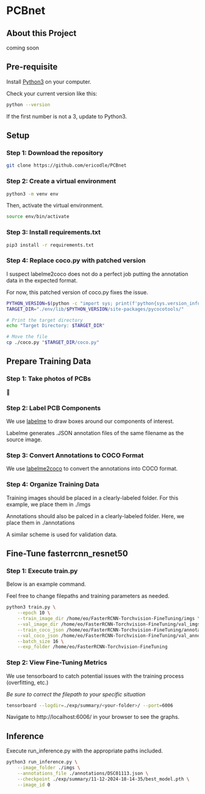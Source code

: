 # PCBnet

## About this Project

coming soon
 
## Pre-requisite

Install [Python3](https://www.python.org/downloads/) on your computer.

Check your current version like this:

  ```sh
  python --version
  ```

If the first number is not a 3, update to Python3.

## Setup

### Step 1: Download the repository

```sh
git clone https://github.com/ericodle/PCBnet
```

### Step 2: Create a virtual environment

```sh
python3 -m venv env
```

Then, activate the virtual environment.


```sh
source env/bin/activate
```

### Step 3: Install requirements.txt

  ```sh
pip3 install -r requirements.txt
  ```
### Step 4: Replace coco.py with patched version

I suspect labelme2coco does not do a perfect job putting the annotation data in the expected format.

For now, this patched version of coco.py fixes the issue.

```sh
PYTHON_VERSION=$(python -c "import sys; print(f'python{sys.version_info.major}.{sys.version_info.minor}')")
TARGET_DIR="./env/lib/$PYTHON_VERSION/site-packages/pycocotools/"

# Print the target directory
echo "Target Directory: $TARGET_DIR"

# Move the file
cp ./coco.py "$TARGET_DIR/coco.py"
```

## Prepare Training Data

### Step 1: Take photos of PCBs

📸 

### Step 2: Label PCB Components

We use [labelme](https://github.com/wkentaro/labelme) to draw boxes around our components of interest.

Labelme generates .JSON annotation files of the same filename as the source image.

### Step 3: Convert Annotations to COCO Format

We use [labelme2coco](https://github.com/fcakyon/labelme2coco) to convert the annotations into COCO format.

### Step 4: Organize Training Data

Training images should be placed in a clearly-labeled folder.
For this example, we place them in ./imgs

Annotations should also be palced in a clearly-labeled folder.
Here, we place them in ./annotations

A similar scheme is used for validation data.

## Fine-Tune fasterrcnn_resnet50

### Step 1: Execute train.py

Below is an example command. 

Feel free to change filepaths and training parameters as needed.

```sh
python3 train.py \
    --epoch 10 \
    --train_image_dir /home/eo/FasterRCNN-Torchvision-FineTuning/imgs \
    --val_image_dir /home/eo/FasterRCNN-Torchvision-FineTuning/val_imgs \
    --train_coco_json /home/eo/FasterRCNN-Torchvision-FineTuning/annotations/DSC01113.json \
    --val_coco_json /home/eo/FasterRCNN-Torchvision-FineTuning/val_annotations/DSC01113.json \
    --batch_size 16 \
    --exp_folder /home/eo/FasterRCNN-Torchvision-FineTuning
```

### Step 2: View Fine-Tuning Metrics

We use tensorboard to catch potential issues with the training process (overfitting, etc.)

*Be sure to correct the filepath to your specific situation*

```sh
tensorboard --logdir=./exp/summary/<your-folder>/ --port=6006
```

Navigate to http://localhost:6006/ in your browser to see the graphs.


## Inference

Execute run_inference.py with the appropriate paths included.

```sh
python3 run_inference.py \
    --image_folder ./imgs \
    --annotations_file ./annotations/DSC01113.json \
    --checkpoint ./exp/summary/11-12-2024-18-14-35/best_model.pth \
    --image_id 0
```




<!-- MARKDOWN LINKS & IMAGES -->
<!-- https://www.markdownguide.org/basic-syntax/#reference-style-links -->
[contributors-shield]: https://img.shields.io/github/contributors/github_username/repo_name.svg?style=for-the-badge
[contributors-url]: https://github.com/github_username/repo_name/graphs/contributors
[forks-shield]: https://img.shields.io/github/forks/github_username/repo_name.svg?style=for-the-badge
[forks-url]: https://github.com/github_username/repo_name/network/members
[stars-shield]: https://img.shields.io/github/stars/github_username/repo_name.svg?style=for-the-badge
[stars-url]: https://github.com/github_username/repo_name/stargazers
[issues-shield]: https://img.shields.io/github/issues/github_username/repo_name.svg?style=for-the-badge
[issues-url]: https://github.com/github_username/repo_name/issues
[license-shield]: https://img.shields.io/github/license/github_username/repo_name.svg?style=for-the-badge
[license-url]: https://github.com/github_username/repo_name/blob/master/LICENSE.txt
[linkedin-shield]: https://img.shields.io/badge/-LinkedIn-black.svg?style=for-the-badge&logo=linkedin&colorB=555
[linkedin-url]: https://linkedin.com/in/linkedin_username
[product-screenshot]: images/screenshot.png
